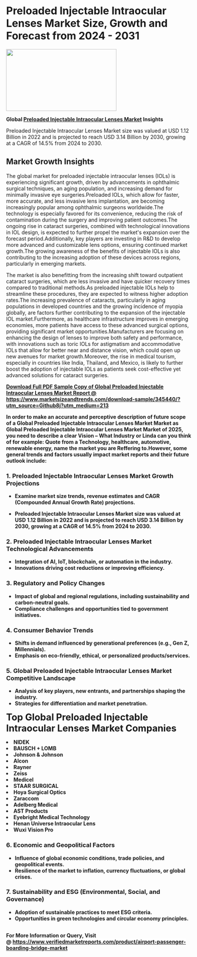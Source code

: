 <H1>Preloaded Injectable Intraocular Lenses Market Size, Growth and Forecast from 2024 - 2031</H1><img class="aligncenter size-medium wp-image-584254" src="https://thirdeyenews.in/wp-content/uploads/2024/09/Global-Market-Research-300x168.jpeg" alt="" width="300" height="168" /><p><strong>Global&nbsp;<a href="https://www.marketsizeandtrends.com/download-sample/345440/?utm_source=Github8j?utm_medium=213">Preloaded Injectable Intraocular Lenses Market</a> Insights</strong></p><p>Preloaded Injectable Intraocular Lenses Market size was valued at USD 1.12 Billion in 2022 and is projected to reach USD 3.14 Billion by 2030, growing at a CAGR of 14.5% from 2024 to 2030.</p><p><h2>Market Growth Insights</h2> <p>The global market for preloaded injectable intraocular lenses (IOLs) is experiencing significant growth, driven by advancements in ophthalmic surgical techniques, an aging population, and increasing demand for minimally invasive eye surgeries.Preloaded IOLs, which allow for faster, more accurate, and less invasive lens implantation, are becoming increasingly popular among ophthalmic surgeons worldwide.The technology is especially favored for its convenience, reducing the risk of contamination during the surgery and improving patient outcomes.The ongoing rise in cataract surgeries, combined with technological innovations in IOL design, is expected to further propel the market's expansion over the forecast period.Additionally, key players are investing in R&D to develop more advanced and customizable lens options, ensuring continued market growth.The growing awareness of the benefits of injectable IOLs is also contributing to the increasing adoption of these devices across regions, particularly in emerging markets.</p> <p><strong><a href="#"></a></strong></p> <p>The market is also benefitting from the increasing shift toward outpatient cataract surgeries, which are less invasive and have quicker recovery times compared to traditional methods.As preloaded injectable IOLs help to streamline these procedures, they are expected to witness higher adoption rates.The increasing prevalence of cataracts, particularly in aging populations in developed countries and the growing incidence of myopia globally, are factors further contributing to the expansion of the injectable IOL market.Furthermore, as healthcare infrastructure improves in emerging economies, more patients have access to these advanced surgical options, providing significant market opportunities.Manufacturers are focusing on enhancing the design of lenses to improve both safety and performance, with innovations such as toric IOLs for astigmatism and accommodative IOLs that allow for better near and distance vision, which could open up new avenues for market growth.Moreover, the rise in medical tourism, especially in countries like India, Thailand, and Mexico, is likely to further boost the adoption of injectable IOLs as patients seek cost-effective yet advanced solutions for cataract surgeries.</p> <p><strong><a href="#"></p><p><span class=""><strong>Download Full PDF Sample Copy of Global Preloaded Injectable Intraocular Lenses Market Report</strong> @ <a href="https://www.marketsizeandtrends.com/download-sample/345440/?utm_source=Github8j?utm_medium=213" target="_blank">https://www.marketsizeandtrends.com/download-sample/345440/?utm_source=Github8j?utm_medium=213</a></span></p><p>In order to make an accurate and perceptive description of future scope of a Global&nbsp;Preloaded Injectable Intraocular Lenses Market Market as Global&nbsp;Preloaded Injectable Intraocular Lenses Market Market of 2025, you need to describe a clear Vision &ndash; What Industry or Linda can you think of for example: Quote from a Technology, healthcare, automotive, renewable energy, name the market you are Reffering to.However, some general trends and factors usually impact market reports and their future outlook include:</p><h3>1.&nbsp;<strong>Preloaded Injectable Intraocular Lenses Market Growth Projections</strong></h3><ul><li>Examine market size trends, revenue estimates and CAGR (Compounded Annual Growth Rate) projections.</li><li><p>Preloaded Injectable Intraocular Lenses Market size was valued at USD 1.12 Billion in 2022 and is projected to reach USD 3.14 Billion by 2030, growing at a CAGR of 14.5% from 2024 to 2030.</p></li></ul><h3>2.&nbsp;<strong>Preloaded Injectable Intraocular Lenses Market Technological Advancements</strong></h3><ul><li>Integration of AI, IoT, blockchain, or automation in the industry.</li><li>Innovations driving cost reductions or improving efficiency.</li></ul><h3>3.&nbsp;<strong>Regulatory and Policy Changes</strong></h3><ul><li>Impact of global and regional regulations, including sustainability and carbon-neutral goals.</li><li>Compliance challenges and opportunities tied to government initiatives.</li></ul><h3>4.&nbsp;<strong>Consumer Behavior Trends</strong></h3><ul><li>Shifts in demand influenced by generational preferences (e.g., Gen Z, Millennials).</li><li>Emphasis on eco-friendly, ethical, or personalized products/services.</li></ul><h3>5.&nbsp;<strong>Global Preloaded Injectable Intraocular Lenses Market Competitive Landscape</strong></h3><ul><li>Analysis of key players, new entrants, and partnerships shaping the industry.</li><li>Strategies for differentiation and market penetration.</li></ul><p data-pm-slice="1 1 []"><span style="color: inherit; font-family: inherit; font-size: 25px;">Top Global Preloaded Injectable Intraocular Lenses Market Companies</span></p><div class="" data-test-id=""><p><li>NIDEK</li><li> BAUSCH + LOMB</li><li> Johnson & Johnson</li><li> Alcon</li><li> Rayner</li><li> Zeiss</li><li> Medicel</li><li> STAAR SURGICAL</li><li> Hoya Surgical Optics</li><li> Zaraccom</li><li> Adelberg Medical</li><li> AST Products</li><li> Eyebright Medical Technology</li><li> Henan Universe Intraocular Lens</li><li> Wuxi Vision Pro</li></p></div><h3>6.&nbsp;<strong>Economic and Geopolitical Factors</strong></h3><ul><li>Influence of global economic conditions, trade policies, and geopolitical events.</li><li>Resilience of the market to inflation, currency fluctuations, or global crises.</li></ul><h3>7.&nbsp;<strong>Sustainability and ESG (Environmental, Social, and Governance)</strong></h3><ul><li>Adoption of sustainable practices to meet ESG criteria.</li><li>Opportunities in green technologies and circular economy principles.</li></ul><h2><strong style="font-size: 14px;">For More Information or Query, Visit @&nbsp;</strong><a style="background-color: #ffffff; font-size: 14px;" href="https://www.marketsizeandtrends.com/report/preloaded-injectable-intraocular-lenses-market/" target="_blank">https://www.verifiedmarketreports.com/product/airport-passenger-boarding-bridge-market</a></h2>